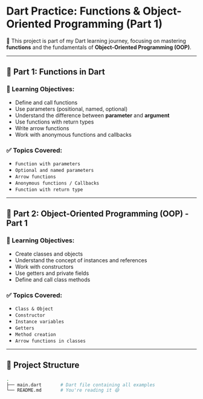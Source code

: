 # Dart Practice: Functions & Object-Oriented Programming (Part 1)

🚀 This project is part of my Dart learning journey, focusing on mastering **functions** and the fundamentals of **Object-Oriented Programming (OOP)**.

---

## 🔹 Part 1: Functions in Dart

### 🎯 Learning Objectives:
- Define and call functions
- Use parameters (positional, named, optional)
- Understand the difference between **parameter** and **argument**
- Use functions with return types
- Write arrow functions
- Work with anonymous functions and callbacks

### ✅ Topics Covered:
- `Function with parameters`  
- `Optional and named parameters`  
- `Arrow functions`  
- `Anonymous functions / Callbacks`  
- `Function with return type`

---

## 🔹 Part 2: Object-Oriented Programming (OOP) - Part 1

### 🎯 Learning Objectives:
- Create classes and objects
- Understand the concept of instances and references
- Work with constructors
- Use getters and private fields
- Define and call class methods

### ✅ Topics Covered:
- `Class & Object`
- `Constructor`
- `Instance variables`
- `Getters`
- `Method creation`
- `Arrow functions in classes`

---

## 📁 Project Structure

```bash
.
├── main.dart       # Dart file containing all examples
└── README.md       # You're reading it 😄
